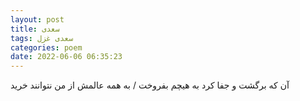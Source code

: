 ```yaml
---
layout: post
title: سعدی
tags: سعدی غزل
categories: poem
date: 2022-06-06 06:35:23
---
```


آن که برگشت و جفا کرد به هیچم بفروخت / به همه عالمش از من نتوانند خرید
